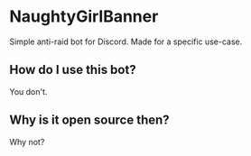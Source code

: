# NaughtyGirlBanner
Simple anti-raid bot for Discord. Made for a specific use-case.

## How do I use this bot?
You don't.

## Why is it open source then?
Why not?
